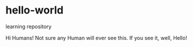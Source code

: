 # hello-world
learning repository

Hi Humans!  Not sure any Human will ever see this.  If you see it, well, Hello!
